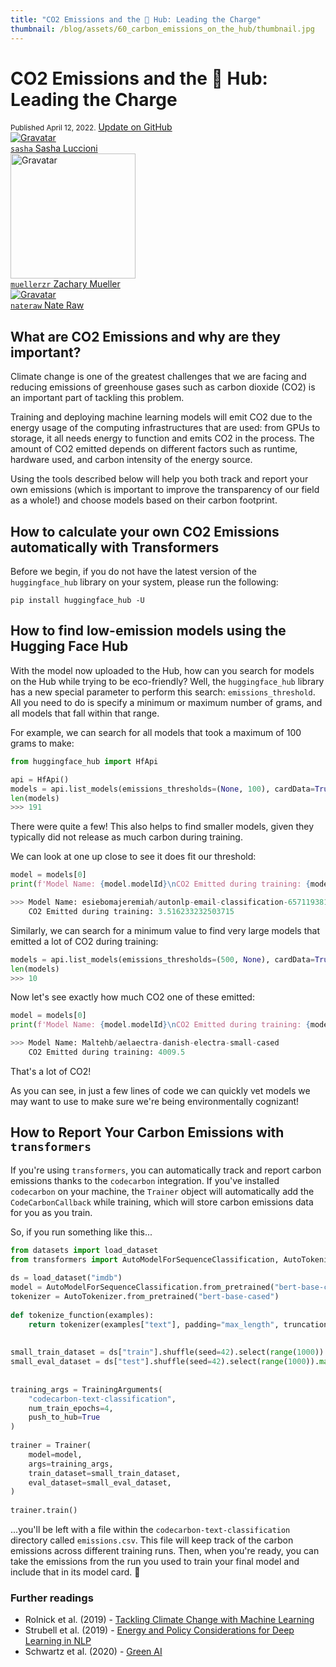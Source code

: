 ```yaml
---
title: "CO2 Emissions and the 🤗 Hub: Leading the Charge"
thumbnail: /blog/assets/60_carbon_emissions_on_the_hub/thumbnail.jpg 
---
```


<h1> CO2 Emissions and the 🤗 Hub: Leading the Charge </h1> 

<div class="blog-metadata">
    <small>Published April 12, 2022.</small>
    <a target="_blank" class="btn no-underline text-sm mb-5 font-sans" href="https://github.com/huggingface/blog/blob/main/carbon-emissions-on-the-hub.md">
        Update on GitHub
    </a>
</div>

<div class="author-card">
    <a href="/sasha">
        <img class="avatar avatar-user" src="https://aeiljuispo.cloudimg.io/v7/https://s3.amazonaws.com/moonup/production/uploads/1626198087984-60edd0133e2c73a9a21455f5.png?w=200&h=200&f=face" title="Gravatar">
        <div class="bfc">
            <code>sasha</code>
            <span class="fullname">Sasha Luccioni</span>
        </div>
    </a>
    <a href="/muellerzr">
        <img class="avatar avatar-user" src="https://walkwithfastai.com/assets/images/portrait.png" title="Gravatar" width="200">
        <div class="bfc">
            <code>muellerzr</code>
            <span class="fullname">Zachary Mueller</span>
        </div>
    </a>
    <a href="/nateraw">
        <img class="avatar avatar-user" src="https://avatars.githubusercontent.com/u/32437151?s=400&u=4ec59abc8d21d5feea3dab323d23a5860e6996a4&v=4" title="Gravatar">
        <div class="bfc">
            <code>nateraw</code>
            <span class="fullname">Nate Raw</span>
        </div>
    </a>
</div>

## What are CO2 Emissions and why are they important?

Climate change is one of the greatest challenges that we are facing and reducing emissions of greenhouse gases such as carbon dioxide (CO2) is an important part of tackling this problem. 

Training and deploying machine learning models will emit CO2 due to the energy usage of the computing infrastructures that are used: from GPUs to storage, it all needs energy to function and emits CO2 in the process. 
The amount of CO2 emitted depends on different factors such as runtime, hardware used, and carbon intensity of the energy source. 

Using the tools described below will help you both track and report your own emissions (which is important to improve the transparency of our field as a whole!) and choose models based on their carbon footprint. 

## How to calculate your own CO2 Emissions automatically with Transformers

Before we begin, if you do not have the latest version of the `huggingface_hub` library on your system, please run the following:


```
pip install huggingface_hub -U
```

## How to find low-emission models using the Hugging Face Hub

With the model now uploaded to the Hub, how can you search for models on the Hub while trying to be eco-friendly? Well, the `huggingface_hub` library has a new special parameter to perform this search: `emissions_threshold`. All you need to do is specify a minimum or maximum number of grams, and all models that fall within that range. 

For example, we can search for all models that took a maximum of 100 grams to make:


```python
from huggingface_hub import HfApi

api = HfApi()
models = api.list_models(emissions_thresholds=(None, 100), cardData=True)
len(models)
>>> 191
```

There were quite a few! This also helps to find smaller models, given they typically did not release as much carbon during training.

We can look at one up close to see it does fit our threshold:

```python
model = models[0]
print(f'Model Name: {model.modelId}\nCO2 Emitted during training: {model.cardData["co2_eq_emissions"]}')

>>> Model Name: esiebomajeremiah/autonlp-email-classification-657119381
    CO2 Emitted during training: 3.516233232503715
```

Similarly, we can search for a minimum value to find very large models that emitted a lot of CO2 during training:


```python
models = api.list_models(emissions_thresholds=(500, None), cardData=True)
len(models)
>>> 10
```

Now let's see exactly how much CO2 one of these emitted:

```python
model = models[0]
print(f'Model Name: {model.modelId}\nCO2 Emitted during training: {model.cardData["co2_eq_emissions"]}')

>>> Model Name: Maltehb/aelaectra-danish-electra-small-cased
    CO2 Emitted during training: 4009.5
```

That's a lot of CO2!

As you can see, in just a few lines of code we can quickly vet models we may want to use to make sure we're being environmentally cognizant! 

## How to Report Your Carbon Emissions with `transformers`

If you're using `transformers`, you can automatically track and report carbon emissions thanks to the `codecarbon` integration. If you've installed `codecarbon` on your machine, the `Trainer` object will automatically add the `CodeCarbonCallback` while training, which will store carbon emissions data for you as you train.

So, if you run something like this...


```python
from datasets import load_dataset
from transformers import AutoModelForSequenceClassification, AutoTokenizer, Trainer, TrainingArguments
​
ds = load_dataset("imdb")
model = AutoModelForSequenceClassification.from_pretrained("bert-base-cased", num_labels=2)
tokenizer = AutoTokenizer.from_pretrained("bert-base-cased")
​
def tokenize_function(examples):
    return tokenizer(examples["text"], padding="max_length", truncation=True)
​
​
small_train_dataset = ds["train"].shuffle(seed=42).select(range(1000)).map(tokenize_function, batched=True)
small_eval_dataset = ds["test"].shuffle(seed=42).select(range(1000)).map(tokenize_function, batched=True)
​
​
training_args = TrainingArguments(
    "codecarbon-text-classification",
    num_train_epochs=4,
    push_to_hub=True
)
​
trainer = Trainer(
    model=model,
    args=training_args,
    train_dataset=small_train_dataset,
    eval_dataset=small_eval_dataset,
)
​
trainer.train()
```

...you'll be left with a file within the `codecarbon-text-classification` directory called `emissions.csv`. This file will keep track of the carbon emissions across different training runs. Then, when you're ready, you can take the emissions from the run you used to train your final model and include that in its model card. 📝

### Further readings

- Rolnick et al. (2019) - [Tackling Climate Change with Machine Learning](https://arxiv.org/pdf/1906.05433.pdf) 
- Strubell et al. (2019) - [Energy and Policy Considerations for Deep Learning in NLP](https://arxiv.org/pdf/1906.02243.pdf)
- Schwartz et al. (2020) - [Green AI](https://dl.acm.org/doi/abs/10.1145/3381831)
